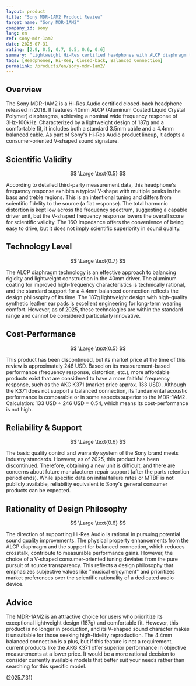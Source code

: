 ```yaml
---
layout: product
title: "Sony MDR-1AM2 Product Review"
target_name: "Sony MDR-1AM2"
company_id: sony
lang: en
ref: sony-mdr-1am2
date: 2025-07-31
rating: [2.9, 0.5, 0.7, 0.5, 0.6, 0.6]
summary: "Lightweight Hi-Res certified headphones with ALCP diaphragm technology and balanced connection support, featuring a comfortable fit."
tags: [Headphones, Hi-Res, Closed-back, Balanced Connection]
permalink: /products/en/sony-mdr-1am2/
---
```


## Overview

The Sony MDR-1AM2 is a Hi-Res Audio certified closed-back headphone released in 2018. It features 40mm ALCP (Aluminum Coated Liquid Crystal Polymer) diaphragms, achieving a nominal wide frequency response of 3Hz-100kHz. Characterized by a lightweight design of 187g and a comfortable fit, it includes both a standard 3.5mm cable and a 4.4mm balanced cable. As part of Sony's Hi-Res Audio product lineup, it adopts a consumer-oriented V-shaped sound signature.

## Scientific Validity

$$ \Large \text{0.5} $$

According to detailed third-party measurement data, this headphone's frequency response exhibits a typical V-shape with multiple peaks in the bass and treble regions. This is an intentional tuning and differs from scientific fidelity to the source (a flat response). The total harmonic distortion is kept low across the frequency spectrum, suggesting a capable driver unit, but the V-shaped frequency response lowers the overall score for scientific validity. The 16Ω impedance offers the convenience of being easy to drive, but it does not imply scientific superiority in sound quality.

## Technology Level

$$ \Large \text{0.7} $$

The ALCP diaphragm technology is an effective approach to balancing rigidity and lightweight construction in the 40mm driver. The aluminum coating for improved high-frequency characteristics is technically rational, and the standard support for a 4.4mm balanced connection reflects the design philosophy of its time. The 187g lightweight design with high-quality synthetic leather ear pads is excellent engineering for long-term wearing comfort. However, as of 2025, these technologies are within the standard range and cannot be considered particularly innovative.

## Cost-Performance

$$ \Large \text{0.5} $$

This product has been discontinued, but its market price at the time of this review is approximately 246 USD. Based on its measurement-based performance (frequency response, distortion, etc.), more affordable products exist that are considered to have a more faithful frequency response, such as the AKG K371 (market price approx. 133 USD). Although the K371 does not support a balanced connection, its fundamental acoustic performance is comparable or in some aspects superior to the MDR-1AM2. Calculation: 133 USD ÷ 246 USD = 0.54, which means its cost-performance is not high.

## Reliability & Support

$$ \Large \text{0.6} $$

The basic quality control and warranty system of the Sony brand meets industry standards. However, as of 2025, this product has been discontinued. Therefore, obtaining a new unit is difficult, and there are concerns about future manufacturer repair support (after the parts retention period ends). While specific data on initial failure rates or MTBF is not publicly available, reliability equivalent to Sony's general consumer products can be expected.

## Rationality of Design Philosophy

$$ \Large \text{0.6} $$

The direction of supporting Hi-Res Audio is rational in pursuing potential sound quality improvements. The physical property enhancements from the ALCP diaphragm and the support for balanced connection, which reduces crosstalk, contribute to measurable performance gains. However, the choice of a V-shaped consumer-oriented tuning deviates from the pure pursuit of source transparency. This reflects a design philosophy that emphasizes subjective values like "musical enjoyment" and prioritizes market preferences over the scientific rationality of a dedicated audio device.

## Advice

The MDR-1AM2 is an attractive choice for users who prioritize its exceptional lightweight design (187g) and comfortable fit. However, this product is no longer in production, and its V-shaped sound character makes it unsuitable for those seeking high-fidelity reproduction. The 4.4mm balanced connection is a plus, but if this feature is not a requirement, current products like the AKG K371 offer superior performance in objective measurements at a lower price. It would be a more rational decision to consider currently available models that better suit your needs rather than searching for this specific model.

(2025.7.31)
